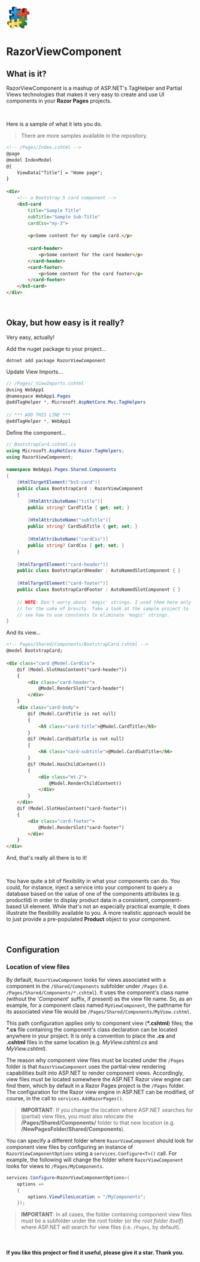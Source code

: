 ﻿<img src="Logo.png" alt="project icon" />

# RazorViewComponent

## What is it?

RazorViewComponent is a mashup of ASP.NET's TagHelper and Partial Views technologies that makes it very easy to create and use UI components in your __Razor Pages__ projects.

<br>

Here is a sample of what it lets you do.

> There are more samples available in the repository.

```HTML
<!-- /Pages/Index.cshtml -->
@page
@model IndexModel
@{
	ViewData["Title"] = "Home page";
}

<div>
	<!-- a Bootstrap 5 card component -->
	<bs5-card 
		title="Sample Title" 
		subTitle="Sample Sub-Title"
		cardCss="my-3">

		<p>Some content for my sample card.</p>

		<card-header>
			<p>Some content for the card header</p>
		</card-header>
		<card-footer>
			<p>Some content for the card footer</p>
		</card-footer>
	</bs5-card>
</div>
```

<br>

## Okay, but how easy is it really?

Very easy, actually!

Add the nuget package to your project...
```
dotnet add package RazorViewComponent
```

Update View Imports...

```C#
// /Pages/_ViewImports.cshtml
@using WebApp1
@namespace WebApp1.Pages
@addTagHelper *, Microsoft.AspNetCore.Mvc.TagHelpers

// *** ADD THIS LINE ***
@addTagHelper *, WebApp1
```

Define the component...

```C#
// BootstrapCard.cshtml.cs
using Microsoft.AspNetCore.Razor.TagHelpers;
using RazorViewComponent;

namespace WebApp1.Pages.Shared.Components
{
	[HtmlTargetElement("bs5-card")]
	public class BootstrapCard : RazorViewComponent
	{
		[HtmlAttributeName("title")]
		public string? CardTitle { get; set; }

		[HtmlAttributeName("subTitle")]
		public string? CardSubTitle { get; set; }

		[HtmlAttributeName("cardCss")]
		public string? CardCss { get; set; }
	}

	[HtmlTargetElement("card-header")]
	public class BootstrapCardHeader : AutoNamedSlotComponent { }

	[HtmlTargetElement("card-footer")]
	public class BootstrapCardFooter : AutoNamedSlotComponent { }

	// NOTE: Don't worry about 'magic' strings. I used them here only 
	// for the sake of brevity. Take a look at the sample project to 
	// see how to use constants to eliminate 'magic' strings.
}
```

And its view...

```HTML
<!-- Pages/Shared/Components/BootstrapCard.cshtml -->
@model BootstrapCard;

<div class="card @Model.CardCss">
	@if (Model.SlotHasContent("card-header"))
	{
		<div class="card-header">
			@Model.RenderSlot("card-header")
		</div>
	}
	<div class="card-body">
		@if (Model.CardTitle is not null)
		{
			<h5 class="card-title">@Model.CardTitle</h5>
		}
		@if (Model.CardSubTitle is not null)
		{
			<h6 class="card-subtitle">@Model.CardSubTitle</h6>
		}
		@if (Model.HasChildContent())
		{
			<div class="mt-2">
				@Model.RenderChildContent()
			</div>
		}
	</div>
	@if (Model.SlotHasContent("card-footer"))
	{
		<div class="card-footer">
			@Model.RenderSlot("card-footer")
		</div>
	}
</div>
```
And, that's really all there is to it!

<br>

You have quite a bit of flexibility in what your components can do. You could, for instance, inject a service into your component to query a database based on the value of one of the components attributes (e.g. productId) in order to display product data in a consistent, component-based UI element. While that's not an especially practical example, it does illustrate the flexibility available to you. A more realistic approach would be to just provide a pre-populated __Product__ object to your component.

<br>

## Configuration

### Location of view files

By default, `RazorViewComponent` looks for views associated with a component in the `/Shared/Components` subfolder under `/Pages` (i.e. `/Pages/Shared/Components/*.cshtml`). It uses the component's class name (without the '*Component*' suffix, if present) as the view file name. So, as an example, for a component class named `MyViewComponent`, the pathname for its associated view file would be `/Pages/Shared/Components/MyView.cshtml`. 

This path configuration applies only to component view (__*.cshtml__) files; the __*.cs__ file containing the component's class declaration can be located anywhere in your project. It is only a convention to place the __.cs__ and __.cshtml__ files in the same location (e.g. *MyView.cshtml.cs* and *MyView.cshtml*).

The reason why component view files must be located under the `/Pages` folder is that `RazorViewComponent` uses the partial-view rendering capabilities built into ASP.NET to render component views. 
Accordingly, view files must be located somewhere the ASP.NET Razor view engine can find them, which by default in a Razor Pages project is the `/Pages` folder. The configuration for the Razor view engine in ASP.NET can be modified, of course, in the call to `services.AddRazorPages()`.

> __IMPORTANT__: If you change the location where ASP.NET searches for (partial) view files, you must also relocate the __/Pages/Shared/Components/__ folder to that new location (e.g. __/NewPagesFolder/Shared/Components__).

You can specify a different folder where `RazorViewComponent` should look for component view files by configuring an instance of `RazorViewComponentOptions` using a `services.Configure<T>()` call. 
For example, the following will change the folder where `RazorViewComponent` looks for views to `/Pages/MyComponents`.

```C#
services.Configure<RazorViewComponentOptions>(
	options =>
	{
		options.ViewFilesLocation = "/MyComponents";
	});
```

> __IMPORTANT__: In all cases, the folder containing component view files must be a subfolder under the root folder (*or the root folder itself*) where ASP.NET will search for view files (i.e. `/Pages`, by default).

<br>

#### If you like this project or find it useful, please give it a star. Thank you.
